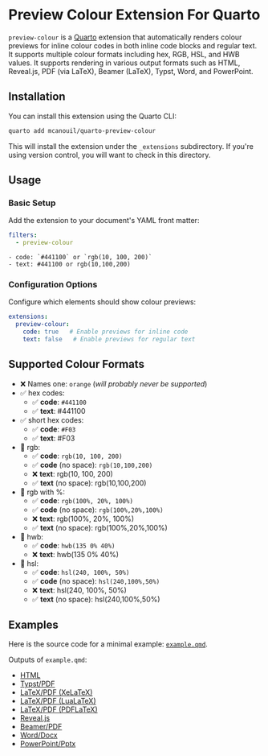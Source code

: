 # Preview Colour Extension For Quarto

`preview-colour` is a [Quarto](https://quarto.org) extension that automatically renders colour previews for inline colour codes in both inline code blocks and regular text.
It supports multiple colour formats including hex, RGB, HSL, and HWB values.
It supports rendering in various output formats such as HTML, Reveal.js, PDF (via LaTeX), Beamer (LaTeX), Typst, Word, and PowerPoint.

## Installation

You can install this extension using the Quarto CLI:

```bash
quarto add mcanouil/quarto-preview-colour
```

This will install the extension under the `_extensions` subdirectory.
If you're using version control, you will want to check in this directory.

## Usage

### Basic Setup

Add the extension to your document's YAML front matter:

```yaml
filters:
  - preview-colour
```

````qmd
- code: `#441100` or `rgb(10, 100, 200)`
- text: #441100 or rgb(10,100,200)
````

### Configuration Options

Configure which elements should show colour previews:

```yaml
extensions:
  preview-colour:
    code: true   # Enable previews for inline code
    text: false   # Enable previews for regular text
```

## Supported Colour Formats

- ❌ Names one: `orange` (*will probably never be supported*)
- ✅ hex codes:
  - ✅ **code**: `#441100`
  - ✅ **text**: #441100
- ✅ short hex codes:
  - ✅ **code**: `#F03`
  - ✅ **text**: #F03
- 🔶 rgb:
  - ✅ **code**: `rgb(10, 100, 200)`
  - ✅ **code** (no space): `rgb(10,100,200)`
  - ❌ **text**: rgb(10, 100, 200)
  - ✅ **text** (no space): rgb(10,100,200)
- 🔶 rgb with %:
  - ✅ **code**: `rgb(100%, 20%, 100%)`
  - ✅ **code** (no space): `rgb(100%,20%,100%)`
  - ❌ **text**: rgb(100%, 20%, 100%)
  - ✅ **text** (no space): rgb(100%,20%,100%)
- 🔶 hwb:
  - ✅ **code**: `hwb(135 0% 40%)`
  - ❌ **text**: hwb(135 0% 40%)
- 🔶 hsl:
  - ✅ **code**: `hsl(240, 100%, 50%)`
  - ✅ **code** (no space): `hsl(240,100%,50%)`
  - ❌ **text**: hsl(240, 100%, 50%)
  - ✅ **text** (no space): hsl(240,100%,50%)

## Examples

Here is the source code for a minimal example: [`example.qmd`](example.qmd).

Outputs of `example.qmd`:

- [HTML](https://m.canouil.dev/quarto-preview-colour-text/)
- [Typst/PDF](https://m.canouil.dev/quarto-preview-colour-text/preview-colour-typst.pdf)
- [LaTeX/PDF (XeLaTeX)](https://m.canouil.dev/quarto-preview-colour-text/preview-colour-xelatex.pdf)
- [LaTeX/PDF (LuaLaTeX)](https://m.canouil.dev/quarto-preview-colour-text/preview-colour-lualatex.pdf)
- [LaTeX/PDF (PDFLaTeX)](https://m.canouil.dev/quarto-preview-colour-text/preview-colour-pdflatex.pdf)
- [Reveal.js](https://m.canouil.dev/quarto-preview-colour-text/preview-colour-revealjs.html)
- [Beamer/PDF](https://m.canouil.dev/quarto-preview-colour-text/preview-colour-beamer.pdf)
- [Word/Docx](https://m.canouil.dev/quarto-highlight-text/highlight-openxml.docx)
- [PowerPoint/Pptx](https://m.canouil.dev/quarto-highlight-text/highlight-pptx.pptx)
